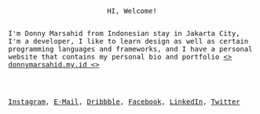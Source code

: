 <p align="center">
     <samp>
 <br>
    HI, Welcome!
    </samp>
  </p>  
  <p align="left">
     <samp>
 <br>
    I'm Donny Marsahid from Indonesian stay in Jakarta City, I'm a developer, I like to learn design as well as certain programming languages and frameworks, and I have a personal website that contains my personal bio and portfolio  <a href="https://donnymarsahid.my.id/" target="_blank"><> donnymarsahid.my.id <> </a>
    </samp>
  </p>
<!-- <p align="right"><b><samp>」</samp></b></p> -->


<h2></h2> <br>
<p align="left">
  <samp>
  	<a href="https://www.instagram.com/donnymrshd/">Instagram</a>, 
    <a href="donnymrshd.94@gmail.com">E-Mail</a>,
    <a href="https://dribbble.com/donnymrshd">Dribbble</a>,
    <a href="https://www.facebook.com/donymarsahid">Facebook</a>,
    <a href="https://www.linkedin.com/in/donny-marsahid/">LinkedIn</a>,
    <a href="https://twitter.com/donny_mrshd">Twitter</a>
  </samp>
</p>
